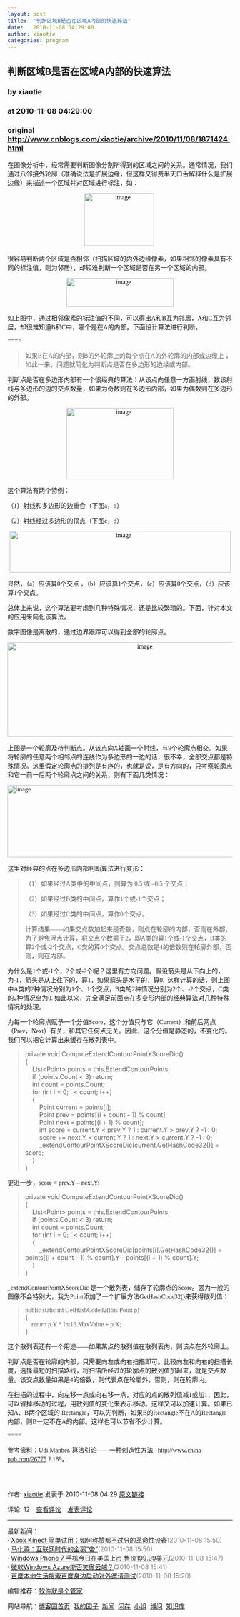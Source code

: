 ```yaml
---
layout: post
title:  "判断区域B是否在区域A内部的快速算法"
date:   2010-11-08 04:29:00
author: xiaotie
categories: program
---
```


## 判断区域B是否在区域A内部的快速算法
### by xiaotie
### at 2010-11-08 04:29:00
### original <http://www.cnblogs.com/xiaotie/archive/2010/11/08/1871424.html>

<p><p><font face="微软雅黑">在图像分析中，经常需要判断图像分割所得到的区域之间的关系。通常情况，我们通过八邻接外轮廓（准确说法是扩展边缘，但这样又得费半天口舌解释什么是扩展边缘）来描述一个区域并对区域进行标注，如：</font></p>  <p align="center"><a href="http://images.cnblogs.com/cnblogs_com/xiaotie/WindowsLiveWriter/BA_264F/image_4.png"><font color="#000000" face="微软雅黑"><img style="border-right-width:0px;display:inline;border-top-width:0px;border-bottom-width:0px;border-left-width:0px" title="image" border="0" alt="image" src="http://images.cnblogs.com/cnblogs_com/xiaotie/WindowsLiveWriter/BA_264F/image_thumb_1.png" width="156" height="118"></font></a><font face="微软雅黑"> </font></p>  <p align="left"><font face="微软雅黑">很容易判断两个区域是否相邻（扫描区域的内外边缘像素，如果相邻的像素具有不同的标注值，则为邻居），却较难判断一个区域是否在另一个区域的内部。</font></p>  <p align="center"><a href="http://images.cnblogs.com/cnblogs_com/xiaotie/WindowsLiveWriter/BA_264F/image_8.png"><font color="#000000" face="微软雅黑"><img style="border-right-width:0px;display:inline;border-top-width:0px;border-bottom-width:0px;border-left-width:0px" title="image" border="0" alt="image" src="http://images.cnblogs.com/cnblogs_com/xiaotie/WindowsLiveWriter/BA_264F/image_thumb_3.png" width="240" height="65"></font></a><font face="微软雅黑"> </font></p>  <p align="left"><font face="微软雅黑">如上图中，通过相邻像素的标注值的不同，可以得出A和B互为邻居，A和C互为邻居，却很难知道B和C中，哪个是在A的内部。下面设计算法进行判断。</font></p>  <p align="left"><font face="微软雅黑">====</font></p>  <blockquote>   <p align="left"><font face="微软雅黑">如果B在A的内部，则B的外轮廓上的每个点在A的外轮廓的内部或边缘上；如此一来，问题就简化为判断点是否在多边形的边缘或内部。</font></p> </blockquote>  <p align="left"><font face="微软雅黑">判断点是否在多边形内部有一个很经典的算法：从该点向任意一方画射线，数该射线与多边形的边的交点数量，如果为奇数则在多边形内部，如果为偶数则在多边形的外部。</font></p>  <p align="left"><font face="微软雅黑"></font></p>  <p align="center"><a href="http://images.cnblogs.com/cnblogs_com/xiaotie/WindowsLiveWriter/BA_264F/image_10.png"><font color="#000000" face="微软雅黑"><img style="border-right-width:0px;display:inline;border-top-width:0px;border-bottom-width:0px;border-left-width:0px" title="image" border="0" alt="image" src="http://images.cnblogs.com/cnblogs_com/xiaotie/WindowsLiveWriter/BA_264F/image_thumb_4.png" width="240" height="160"></font></a></p>  <p align="left"><font face="微软雅黑">这个算法有两个特例：</font></p>  <p align="left"><font face="微软雅黑">（1）射线和多边形的边重合（下图a，b）</font></p>  <p align="left"><font face="微软雅黑">（2）射线经过多边形的顶点（下图c，d）</font></p>  <p align="center"><a href="http://images.cnblogs.com/cnblogs_com/xiaotie/WindowsLiveWriter/BA_264F/image_14.png"><font color="#000000" face="微软雅黑"><img style="border-right-width:0px;display:inline;border-top-width:0px;border-bottom-width:0px;border-left-width:0px" title="image" border="0" alt="image" src="http://images.cnblogs.com/cnblogs_com/xiaotie/WindowsLiveWriter/BA_264F/image_thumb_6.png" width="495" height="93"></font></a><font face="微软雅黑"> </font></p>  <p align="left"><font face="微软雅黑">显然，（a）应该算0个交点 ，（b）应该算1个交点，（c）应该算0个交点，（d）应该算1个交点。</font></p>  <p align="left"><font face="微软雅黑">总体上来说，这个算法要考虑到几种特殊情况，还是比较繁琐的。下面，针对本文的应用来简化该算法。</font></p>  <p align="left"><font face="微软雅黑">数字图像是离散的，通过边界跟踪可以得到全部的轮廓点。</font></p>  <p align="center"><a href="http://images.cnblogs.com/cnblogs_com/xiaotie/WindowsLiveWriter/BA_264F/image_22.png"><font color="#000000" face="微软雅黑"><img style="border-right-width:0px;display:inline;border-top-width:0px;border-bottom-width:0px;border-left-width:0px" title="image" border="0" alt="image" src="http://images.cnblogs.com/cnblogs_com/xiaotie/WindowsLiveWriter/BA_264F/image_thumb_10.png" width="599" height="212"></font></a><font face="微软雅黑"> </font></p>  <p align="left"><font face="微软雅黑">上图是一个轮廓及待判断点。从该点向X轴画一个射线，与9个轮廓点相交。如果将轮廓的任意两个相邻点的连线作为多边形的一边的话，很不幸，全部交点都是特殊情况。这里假定轮廓点的排列是有序的，也就是说，是有方向的，只考察轮廓点和它一前一后两个轮廓点之间的关系，则有下面几类情况：</font></p>  <p align="left"><a href="http://images.cnblogs.com/cnblogs_com/xiaotie/WindowsLiveWriter/BA_264F/image_18.png"><font color="#000000" face="微软雅黑"><img style="border-right-width:0px;display:block;float:none;border-top-width:0px;border-bottom-width:0px;margin-left:auto;border-left-width:0px;margin-right:auto" title="image" border="0" alt="image" src="http://images.cnblogs.com/cnblogs_com/xiaotie/WindowsLiveWriter/BA_264F/image_thumb_8.png" width="579" height="162"></font></a><font face="微软雅黑"> </font></p>  <p align="left"><font face="微软雅黑">这里对经典的点在多边形内部判断算法进行变形：</font></p>  <blockquote>   <p align="left"><font face="微软雅黑">（1）如果经过A类中的中间点，则算为 0.5 或 –0.5 个交点；</font></p>    <p align="left"><font face="微软雅黑">（2）如果经过B类的中间点，算作1个或-1个交点；</font></p>    <p align="left"><font face="微软雅黑">（3）如果经过C类的中间点，算作0个交点。</font></p>    <p align="left"><font face="微软雅黑">计算结果——如果交点数加起来是奇数，则点在轮廓的内部，否则在外部。为了避免浮点计算，将交点个数乘于2，即A类的算1个或-1个交点，B类的算2个或-2个交点，C类的算0个交点。交点总数是4的倍数则在轮廓外部，否则，则在内部。</font></p> </blockquote>  <p align="left"><font face="微软雅黑">为什么是1个或-1个，2个或-2个呢？这里有方向问题。假设箭头是从下向上的，为-1，箭头是从上往下的，算1，如果箭头是水平的，算0.  这样计算的话，则上图中A类的2种情况分别为1个、1个交点，B类的2种情况分别为2个、-2个交点，C类的2种情况全为0. 如此以来，完全满足前面点在多变形内部的经典算法对几种特殊情况的处理。</font></p>  <p align="left"><font face="微软雅黑">为每一个轮廓点赋予一个分值Score，这个分值只与它（Current）和前后两点（Prev，Next）有关，和其它任何点无关。因此，这个分值是静态的，不变化的。我们可以把它计算出来缓存在散列表中。</font></p>  <blockquote>   <p>private void ComputeExtendContourPointXScoreDic()      <br>{       <br>    List&lt;Point&gt; points = this.ExtendContourPoints;       <br>    if (points.Count &lt; 3) return;       <br>    int count = points.Count;       <br>    for (int i = 0; i &lt; count; i++)       <br>    {       <br>        Point current = points[i];       <br>        Point prev = points[(i + count - 1) % count];       <br>        Point next = points[(i + 1) % count];       <br>        int score = current.Y &lt; prev.Y ? 1 : current.Y &gt; prev.Y ? -1 : 0;       <br>        score += next.Y &lt; current.Y ? 1 : next.Y &gt; current.Y ? -1 : 0;       <br>        _extendContourPointXScoreDic[current.GetHashCode32()] = score;       <br>    }       <br>} </p> </blockquote>  <p align="left"><font face="微软雅黑">更进一步，score = prev.Y – next.Y:</font></p>  <blockquote>   <p>private void ComputeExtendContourPointXScoreDic()     <br>{      <br>    List&lt;Point&gt; points = this.ExtendContourPoints;      <br>    if (points.Count &lt; 3) return;      <br>    int count = points.Count;      <br>    for (int i = 0; i &lt; count; i++)      <br>    {      <br>        _extendContourPointXScoreDic[points[i].GetHashCode32()] = points[(i + count - 1) % count].Y - points[(i + 1) % count].Y;      <br>    }      <br>} </p> </blockquote>  <p align="left"><font face="微软雅黑">_extendContourPointXScoreDic 是一个散列表，储存了轮廓点的Score。因为一般的图像不会特别大，我为Point添加了一个扩展方法GetHashCode32()来获得散列值：</font></p>  <blockquote>   <p><font face="微软雅黑">public static int GetHashCode32(this Point p)        <br>{         <br>    return p.Y * Int16.MaxValue + p.X;         <br>}</font></p> </blockquote>  <p align="left"><font face="微软雅黑">这个散列表还有一个用途——如果某点的散列值在散列表内，则该点在外轮廓上。</font></p>  <p align="left"><font face="微软雅黑">判断点是否在轮廓的内部，只需要向左或向右扫描即可。比较向左和向右的扫描长度，选择最短的扫描路线，将扫描所经过的轮廓点的散列值加起来，就是交点数量。该交点数量如果是4的倍数，则代表点在轮廓外，否则，则在轮廓内。</font></p>  <p align="left"><font face="微软雅黑">在扫描的过程中，向左移一点或向右移一点，对应的点的散列值减1或加1，因此，可以省掉移动的过程，用散列值的变化来表示移动。这样又可以加速计算。如果已知A、B两个区域的 Rectangle，可以先判断，如果B的Rectangle不在A的Rectangle内部，则B一定不在A的内部。这样也可以节省不少计算。</font></p>  <p align="left"><font face="微软雅黑">====</font></p>  <p align="left"><font face="微软雅黑">参考资料：Udi Manber. 算法引论——一种创造性方法.  <a title="http://www.china-pub.com/26775" href="http://www.china-pub.com/26775">http://www.china-pub.com/26775</a> P.189。</font></p>  <p align="left"><font face="微软雅黑"> </font></p>  <p><font face="微软雅黑"></font></p>  <p><font face="微软雅黑"></font></p>  <p><font face="微软雅黑"></font></p>  <p><font face="微软雅黑"></font></p>  <p><font face="微软雅黑"></font></p>  <p><font face="微软雅黑"></font></p>  <p><font face="微软雅黑"></font></p>  <p><font face="微软雅黑"></font></p>  <p><font face="微软雅黑"></font></p>  <p><font face="微软雅黑"></font></p>  <p><font face="微软雅黑"></font></p><img src="http://www.cnblogs.com/xiaotie/aggbug/1871424.html?type=1" width="1" height="1" alt=""><p>作者: <a href="http://www.cnblogs.com/xiaotie/">xiaotie</a> 发表于 2010-11-08 04:29 <a href="http://www.cnblogs.com/xiaotie/archive/2010/11/08/1871424.html">原文链接</a></p><p>评论: 12　<a href="http://www.cnblogs.com/xiaotie/archive/2010/11/08/1871424.html#pagedcomment">查看评论</a>　<a href="http://www.cnblogs.com/xiaotie/archive/2010/11/08/1871424.html#commentform">发表评论</a></p><hr><p>最新新闻：<br>· <a href="http://news.cnblogs.com/n/80197/">Xbox Kinect 简单试用：如何称赞都不过分的革命性设备</a><span style="color:gray">(2010-11-08 15:50)</span><br>· <a href="http://news.cnblogs.com/n/80196/">马化腾：互联网时代的企鹅“帝”</a><span style="color:gray">(2010-11-08 15:50)</span><br>· <a href="http://news.cnblogs.com/n/80195/">Windows Phone 7 手机今日在美国上市 售价199.99美元</a><span style="color:gray">(2010-11-08 15:47)</span><br>· <a href="http://news.cnblogs.com/n/80193/">微软Windows Azure能否笑傲云端？</a><span style="color:gray">(2010-11-08 15:41)</span><br>· <a href="http://news.cnblogs.com/n/80192/">百度本地生活搜索百度身边启动对外邀请测试</a><span style="color:gray">(2010-11-08 15:20)</span><br></p><p>编辑推荐：<a href="http://news.cnblogs.com/n/80121/">软件就是个管家</a><br></p><p>网站导航：<a href="http://www.cnblogs.com">博客园首页</a>  <a href="http://home.cnblogs.com/">我的园子</a>  <a href="http://news.cnblogs.com">新闻</a>  <a href="http://home.cnblogs.com/ing/">闪存</a>  <a href="http://home.cnblogs.com/group/">小组</a>  <a href="http://space.cnblogs.com/q/">博问</a>  <a href="http://kb.cnblogs.com">知识库</a></p></p>